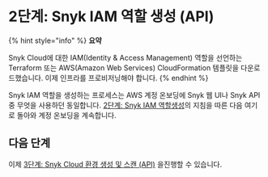 # 2단계: Snyk IAM 역할 생성 (API)

{% hint style="info" %}
**요약**

Snyk Cloud에 대한 IAM(Identity & Access Management) 역할을 선언하는 Terraform 또는 AWS(Amazon Web Services) CloudFormation 템플릿을 다운로드했습니다. 이제 인프라를 프로비저닝해야 합니다.
{% endhint %}

Snyk IAM 역할을 생성하는 프로세스는 AWS 계정 온보딩에 Snyk 웹 UI나 Snyk API 중 무엇을 사용하던 동일합니다. [2단계: Snyk IAM 역할생성](../snyk-cloud-for-aws-web-ui/step-2-create-the-snyk-iam-role.md)의 지침을 따른 다음 여기로 돌아와 계정 온보딩을 계속합니다.

## 다음 단계

이제 [3단계: Snyk Cloud 환경 생성 및 스캔 (API)](step-3-create-and-scan-a-snyk-cloud-environment.md) 을진행할 수 있습니다.
